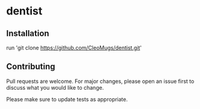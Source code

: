 # dentist

## Installation
run 'git clone https://github.com/CleoMugs/dentist.git'

## Contributing
Pull requests are welcome. For major changes, please open an issue first to discuss what you would like to change.

Please make sure to update tests as appropriate.
